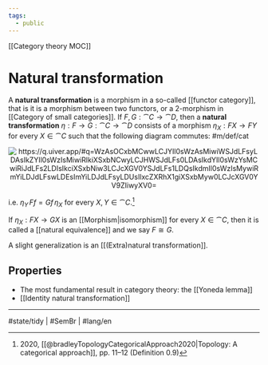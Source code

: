 ```yaml
---
tags:
  - public
---
```

[[Category theory MOC]]
# Natural transformation

A **natural transformation** is a morphism in a so-called [[functor category]],
that is it is a morphism between two functors,
or a 2-morphism in [[Category of small categories]].
If $F, G : \cat C \to \cat D$, then a **natural transformation** $\eta : F \to G : \cat C \to \cat D$
consists of a morphism $\eta_{X} : FX \to FY$ for every $X \in \cat C$
such that the following diagram commutes: #m/def/cat 

<p align="center"><img align="center" src="https://i.upmath.me/svg/%0A%5Cusetikzlibrary%7Bcalc%7D%0A%5Cusetikzlibrary%7Bdecorations.pathmorphing%7D%0A%5Ctikzset%7Bcurve%2F.style%3D%7Bsettings%3D%7B%231%7D%2Cto%20path%3D%7B(%5Ctikztostart)%0A%20%20%20%20..%20controls%20(%24(%5Ctikztostart)!%5Cpv%7Bpos%7D!(%5Ctikztotarget)!%5Cpv%7Bheight%7D!270%3A(%5Ctikztotarget)%24)%0A%20%20%20%20and%20(%24(%5Ctikztostart)!1-%5Cpv%7Bpos%7D!(%5Ctikztotarget)!%5Cpv%7Bheight%7D!270%3A(%5Ctikztotarget)%24)%0A%20%20%20%20..%20(%5Ctikztotarget)%5Ctikztonodes%7D%7D%2C%0A%20%20%20%20settings%2F.code%3D%7B%5Ctikzset%7Bquiver%2F.cd%2C%231%7D%0A%20%20%20%20%20%20%20%20%5Cdef%5Cpv%23%231%7B%5Cpgfkeysvalueof%7B%2Ftikz%2Fquiver%2F%23%231%7D%7D%7D%2C%0A%20%20%20%20quiver%2F.cd%2Cpos%2F.initial%3D0.35%2Cheight%2F.initial%3D0%7D%0A%25%20TikZ%20arrowhead%2Ftail%20styles.%0A%5Ctikzset%7Btail%20reversed%2F.code%3D%7B%5Cpgfsetarrowsstart%7Btikzcd%20to%7D%7D%7D%0A%5Ctikzset%7B2tail%2F.code%3D%7B%5Cpgfsetarrowsstart%7BImplies%5Breversed%5D%7D%7D%7D%0A%5Ctikzset%7B2tail%20reversed%2F.code%3D%7B%5Cpgfsetarrowsstart%7BImplies%7D%7D%7D%0A%25%20TikZ%20arrow%20styles.%0A%5Ctikzset%7Bno%20body%2F.style%3D%7B%2Ftikz%2Fdash%20pattern%3Don%200%20off%201mm%7D%7D%0A%25%20https%3A%2F%2Fq.uiver.app%2F%23q%3DWzAsOCxbMCwwLCJYIl0sWzAsMiwiWSJdLFsyLDAsIkZYIl0sWzIsMiwiRlkiXSxbNCwyLCJHWSJdLFs0LDAsIkdYIl0sWzYsMCwiRiJdLFs2LDIsIkciXSxbNiw3LCJcXGV0YSJdLFs1LDQsIkdmIl0sWzIsMywiRmYiLDJdLFswLDEsImYiLDJdLFsyLDUsIlxcZXRhX1giXSxbMyw0LCJcXGV0YV9ZIiwyXV0%3D%0A%5Cbegin%7Btikzcd%7D%5Bampersand%20replacement%3D%5C%26%5D%0A%09X%20%5C%26%5C%26%20FX%20%5C%26%5C%26%20GX%20%5C%26%5C%26%20F%20%5C%5C%0A%09%5C%5C%0A%09Y%20%5C%26%5C%26%20FY%20%5C%26%5C%26%20GY%20%5C%26%5C%26%20G%0A%09%5Carrow%5B%22f%22'%2C%20from%3D1-1%2C%20to%3D3-1%5D%0A%09%5Carrow%5B%22%7B%5Ceta_X%7D%22%2C%20from%3D1-3%2C%20to%3D1-5%5D%0A%09%5Carrow%5B%22Ff%22'%2C%20from%3D1-3%2C%20to%3D3-3%5D%0A%09%5Carrow%5B%22Gf%22%2C%20from%3D1-5%2C%20to%3D3-5%5D%0A%09%5Carrow%5B%22%5Ceta%22%2C%20from%3D1-7%2C%20to%3D3-7%5D%0A%09%5Carrow%5B%22%7B%5Ceta_Y%7D%22'%2C%20from%3D3-3%2C%20to%3D3-5%5D%0A%5Cend%7Btikzcd%7D%0A#invert" alt="https://q.uiver.app/#q=WzAsOCxbMCwwLCJYIl0sWzAsMiwiWSJdLFsyLDAsIkZYIl0sWzIsMiwiRlkiXSxbNCwyLCJHWSJdLFs0LDAsIkdYIl0sWzYsMCwiRiJdLFs2LDIsIkciXSxbNiw3LCJcXGV0YSJdLFs1LDQsIkdmIl0sWzIsMywiRmYiLDJdLFswLDEsImYiLDJdLFsyLDUsIlxcZXRhX1giXSxbMyw0LCJcXGV0YV9ZIiwyXV0=
" /></p>

i.e. $\eta_{Y}\,Ff = Gf \,\eta_{X}$ for every $X, Y \in \cat C$.[^br]

[^br]: 2020, [[@bradleyTopologyCategoricalApproach2020|Topology: A categorical approach]], pp. 11–12 (Definition 0.9)

If $\eta_{X} : FX \to GX$ is an [[Morphism|isomorphism]] for every $X \in \cat C$,
then it is called a [[natural equivalence]] and we say $F \cong G$.

A slight generalization is an [[(Extra)natural transformation]].

## Properties

- The most fundamental result in category theory: the [[Yoneda lemma]]
- [[Identity natural transformation]]

---
#state/tidy | #SemBr | #lang/en 